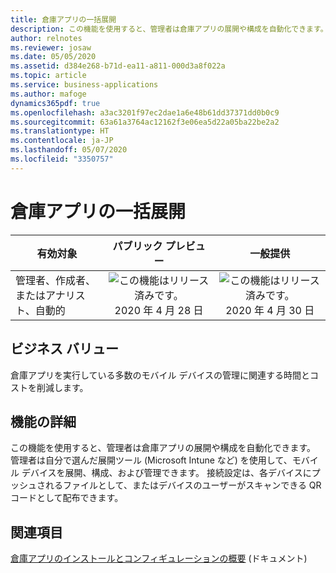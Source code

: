 ```yaml
---
title: 倉庫アプリの一括展開
description: この機能を使用すると、管理者は倉庫アプリの展開や構成を自動化できます。
author: relnotes
ms.reviewer: josaw
ms.date: 05/05/2020
ms.assetid: d384e268-b71d-ea11-a811-000d3a8f022a
ms.topic: article
ms.service: business-applications
ms.author: mafoge
dynamics365pdf: true
ms.openlocfilehash: a3ac3201f97ec2dae1a6e48b61dd37371dd0b0c9
ms.sourcegitcommit: 63a61a3764ac12162f3e06ea5d22a05ba22be2a2
ms.translationtype: HT
ms.contentlocale: ja-JP
ms.lasthandoff: 05/07/2020
ms.locfileid: "3350757"
---
```

# <a name="mass-deployment-for-warehousing-app"></a>倉庫アプリの一括展開


| 有効対象    |  パブリック プレビュー | 一般提供 | 
| ---------- | :----------: |:----------: |
|管理者、作成者、またはアナリスト、自動的|![この機能はリリース済みです。](/dynamics365-release-plan/media/green-checkmark.png "この機能はリリース済みです。") 2020 年 4 月 28 日| ![この機能はリリース済みです。](/dynamics365-release-plan/media/green-checkmark.png "この機能はリリース済みです。") 2020 年 4 月 30 日|


## <a name="business-value"></a>ビジネス バリュー
<!-- bv start -->
倉庫アプリを実行している多数のモバイル デバイスの管理に関連する時間とコストを削減します。
<!-- bv end -->



## <a name="feature-details"></a>機能の詳細
<!--feature detail start -->
この機能を使用すると、管理者は倉庫アプリの展開や構成を自動化できます。 管理者は自分で選んだ展開ツール (Microsoft Intune など) を使用して、モバイル デバイスを展開、構成、および管理できます。 接続設定は、各デバイスにプッシュされるファイルとして、またはデバイスのユーザーがスキャンできる QR コードとして配布できます。
<!--feature detail end -->










## <a name="see-also"></a>関連項目

<!--docs start-->
[倉庫アプリのインストールとコンフィギュレーションの概要](https://docs.microsoft.com/dynamics365/supply-chain/warehousing/install-configure-warehousing-app) (ドキュメント)
<!--docs end-->
